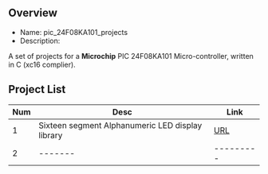 Overview
--------------------------------------------
* Name: pic_24F08KA101_projects
* Description: 

A set of projects for a **Microchip** 
 PIC 24F08KA101 Micro-controller, written in C (xc16 complier).

Project List
-----------------------------------------

| Num | Desc | Link |
| --- | --- | --- |
| 1 |  Sixteen segment Alphanumeric LED display library | [URL](projects/16Seg) |
| 2 |  ------- |--------- |
